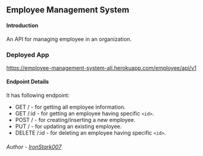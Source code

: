 ## Employee Management System

#### Introduction
An API for managing employee in an organization.

### Deployed App
https://employee-management-system-ali.herokuapp.com/employee/api/v1

#### Endpoint Details

It has following endpoint:

- GET / - for getting all employee information.
- GET /:id - for getting an employee having specific `<id>`.
- POST / - for creating/inserting a new employee.
- PUT / - for updating an existing employee.
- DELETE /:id - for deleting an employee having specific `<id>`.

###### Author - [IronStark007](https://github.com/IronStark007)

